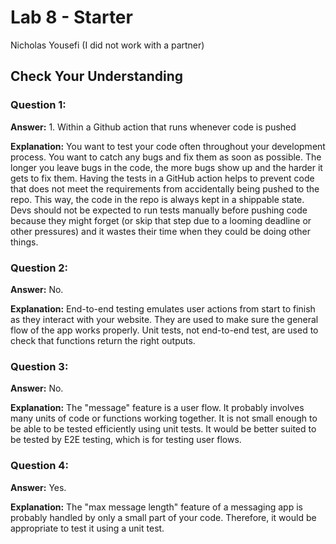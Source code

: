 # Lab 8 - Starter

Nicholas Yousefi (I did not work with a partner)

## Check Your Understanding

### Question 1:

**Answer:** 1. Within a Github action that runs whenever code is pushed 

**Explanation:** You want to test your code often throughout your development process. You want to catch any bugs and fix them as soon as possible. The longer you leave bugs in the code, the more bugs show up and the harder it gets to fix them. Having the tests in a GitHub action helps to prevent code that does not meet the requirements from accidentally being pushed to the repo. This way, the code in the repo is always kept in a shippable state. Devs should not be expected to run tests manually before pushing code because they might forget (or skip that step due to a looming deadline or other pressures) and it wastes their time when they could be doing other things.

### Question 2:

**Answer:** No.

**Explanation:** End-to-end testing emulates user actions from start to finish as they interact with your website. They are used to make sure the general flow of the app works properly. Unit tests, not end-to-end test, are used to check that functions return the right outputs.

### Question 3:

**Answer:** No.

**Explanation:** The "message" feature is a user flow. It probably involves many units of code or functions working together. It is not small enough to be able to be tested efficiently using unit tests. It would be better suited to be tested by E2E testing, which is for testing user flows.

### Question 4:

**Answer:** Yes.

**Explanation:** The "max message length" feature of a messaging app is probably handled by only a small part of your code. Therefore, it would be appropriate to test it using a unit test.
